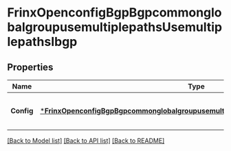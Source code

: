 # FrinxOpenconfigBgpBgpcommonglobalgroupusemultiplepathsUsemultiplepathsIbgp

## Properties
Name | Type | Description | Notes
------------ | ------------- | ------------- | -------------
**Config** | [***FrinxOpenconfigBgpBgpcommonglobalgroupusemultiplepathsUsemultiplepathsIbgpConfig**](frinx.openconfig.bgp.bgpcommonglobalgroupusemultiplepaths.usemultiplepaths.ibgp.Config.md) | Optional[Configuration parameters relating to iBGP multipath] REF:Optional.empty | [optional] [default to null]

[[Back to Model list]](../README.md#documentation-for-models) [[Back to API list]](../README.md#documentation-for-api-endpoints) [[Back to README]](../README.md)


